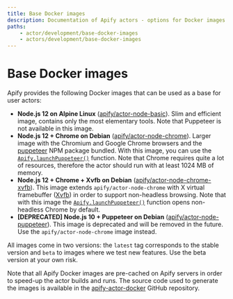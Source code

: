 ```yaml
---
title: Base Docker images
description: Documentation of Apify actors - options for Docker images to use as your actor's base.
paths:
    - actor/development/base-docker-images
    - actors/development/base-docker-images
---
```


# [](#base-images)Base Docker images

Apify provides the following Docker images that can be used as a base for user actors:

*   **Node.js 12 on Alpine Linux** ([apify/actor-node-basic](https://hub.docker.com/r/apify/actor-node-basic/)).
    Slim and efficient image, contains only the most elementary tools. Note that Puppeteer is not available in this image.
*   **Node.js 12 + Chrome on Debian** ([apify/actor-node-chrome](https://hub.docker.com/r/apify/actor-node-chrome/)).
    Larger image with the Chromium and Google Chrome browsers and the
    [puppeteer](https://www.npmjs.com/package/puppeteer) NPM package bundled.
    With this image, you can use the [`Apify.launchPuppeteer()`](https://sdk.apify.com/docs/api/apify#apifylaunchpuppeteeroptions) function.
    Note that Chrome requires quite a lot of resources, therefore the actor should run with at least 1024 MB of memory.
*   **Node.js 12 + Chrome + Xvfb on Debian** ([apify/actor-node-chrome-xvfb](https://hub.docker.com/r/apify/actor-node-chrome-xvfb/)).
    This image extends `apify/actor-node-chrome` with X virtual framebuffer ([Xvfb](https://www.x.org/archive/X11R7.6/doc/man/man1/Xvfb.1.xhtml)) in order to support non-headless browsing.
    Note that with this image the [`Apify.launchPuppeteer()`](https://sdk.apify.com/docs/api/apify#apifylaunchpuppeteeroptions) function opens non-headless Chrome by default.
*   **[DEPRECATED] Node.js 10 + Puppeteer on Debian** ([apify/actor-node-puppeteer](https://hub.docker.com/r/apify/actor-node-puppeteer/)).
    This image is deprecated and will be removed in the future. Use the `apify/actor-node-chrome` image instead.

All images come in two versions: the `latest` tag corresponds to the stable version and `beta` to images where we test new features. Use the beta version at your own risk.

Note that all Apify Docker images are pre-cached on Apify servers in order to speed-up the actor builds and runs. The source code used to generate the images is available in the [apify-actor-docker](https://github.com/apifytech/apify-actor-docker) GitHub repository.
